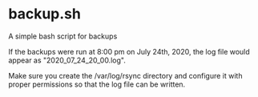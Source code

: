 # backup.sh
A simple bash script for backups

If the backups were run at 8:00 pm on July 24th, 2020, the log file would appear as "2020_07_24_20_00.log".

Make sure you create the /var/log/rsync directory and configure it with proper permissions so that the log file can be written.
